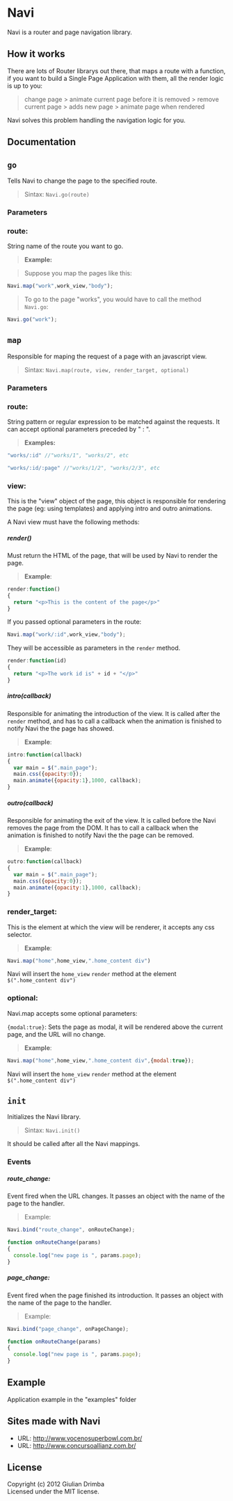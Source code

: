 # Navi

Navi is a router and page navigation library.

## How it works

There are lots of Router librarys out there, that maps a route with a function, if you want to build a Single Page Application with them, all the render logic is up to you:

> change page > animate current page before it is removed > remove current page > adds new page > animate page when rendered

Navi solves this problem handling the navigation logic for you.

## Documentation

## `go`
Tells Navi to change the page to the specified route.

> Sintax: `Navi.go(route)`

### Parameters

### __route__:

String name of the route you want to go.

> __Example:__

> Suppose you map the pages like this:

``` javascript
Navi.map("work",work_view,"body");
```
> To go to the page "works", you would have to call the method `Navi.go`:

``` javascript
Navi.go("work");
```

## `map`

Responsible for maping the request of a page with an javascript view.

> Sintax: `Navi.map(route, view, render_target, optional)`

### Parameters

### __route__: 

String pattern or regular expression to be matched against the requests. It can accept optional parameters preceded by " : ".
> __Examples:__

``` javascript
"works/:id" //"works/1", "works/2", etc
```
``` javascript
"works/:id/:page" //"works/1/2", "works/2/3", etc
```

### __view__: 

This is the "view" object of the page, this object is responsible for rendering the page (eg: using templates) and applying intro and outro animations.

A Navi view must have the following methods:

##### render()
Must return the HTML of the page, that will be used by Navi to render the page.

> __Example__:

``` javascript
render:function()
{
  return "<p>This is the content of the page</p>"
}
```

If you passed optional parameters in the route:

``` javascript
Navi.map("work/:id",work_view,"body");
```
They will be accessible as parameters in the `render` method.

``` javascript
render:function(id)
{
  return "<p>The work id is" + id + "</p>"
}
```


##### intro(callback)
Responsible for animating the introduction of the view. It is called after the `render` method, and has to call a callback when the animation is finished to notify Navi the the page has showed.

> __Example__:

``` javascript
intro:function(callback)
{
  var main = $(".main_page");
  main.css({opacity:0});
  main.animate({opacity:1},1000, callback);
}
```

##### outro(callback)
Responsible for animating the exit of the view. It is called before the Navi removes the page from the DOM. It has to call a callback when the animation is finished to notify Navi the the page can be removed.

> __Example__:

``` javascript
outro:function(callback)
{
  var main = $(".main_page");
  main.css({opacity:0});
  main.animate({opacity:1},1000, callback);
}
```

### __render_target__: 

This is the element at which the view will be renderer, it accepts any css selector.

> __Example__:
``` javascript
Navi.map("home",home_view,".home_content div")
```

Navi will insert the `home_view` `render` method at the element `$(".home_content div")`

### optional: 

Navi.map accepts some optional parameters:

`{modal:true}`: Sets the page as modal, it will be rendered above the current page, and the URL will no change.

> __Example__:
``` javascript
Navi.map("home",home_view,".home_content div",{modal:true});
```

Navi will insert the `home_view` `render` method at the element `$(".home_content div")`

## `init`

Initializes the Navi library.

> Sintax: `Navi.init()`

It should be called after all the Navi mappings.

### Events

##### route_change: 

Event fired when the URL changes. It passes an object with the name of the page to the handler.

> Example:

``` javascript
Navi.bind("route_change", onRouteChange);

function onRouteChange(params)
{
  console.log("new page is ", params.page);
}
```

##### page_change: 

Event fired when the page finished its introduction. It passes an object with the name of the page to the handler.

> Example:

``` javascript
Navi.bind("page_change", onPageChange);

function onRouteChange(params)
{
  console.log("new page is ", params.page);
}
```

## Example
Application example in the "examples" folder

## Sites made with Navi

* URL: http://www.vocenosuperbowl.com.br/
* URL: http://www.concursoallianz.com.br/

## License
Copyright (c) 2012 Giulian Drimba  
Licensed under the MIT license.
